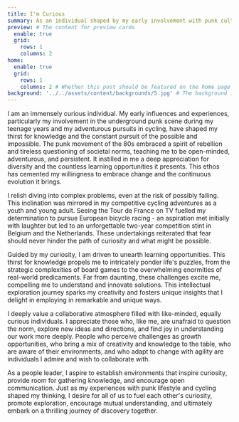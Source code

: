 ```yaml
---
title: I'm Curious
summary: As an individual shaped by my early involvement with punk culture and adventurous pursuits in cycling, I am immensely curious, constantly seeking to understand life's complex puzzles while respecting and appreciating diversity. I value collaboration with like-minded individuals, and as a leader, I strive to foster environments that celebrate curiosity, knowledge, and the thrill of discovery.
preview: # The content for preview cards
  enable: true
  grid:
    rows: 1
    columns: 2
home:
  enable: true
  grid:
    rows: 1
    columns: 2 # Whether this post should be featured on the home page
background: '../../assets/content/backgrounds/5.jpg' # The background image used for preview cards
---
```


I am an immensely curious individual. My early influences and experiences, particularly my involvement in the underground punk scene during my teenage years and my adventurous pursuits in cycling, have shaped my thirst for knowledge and the constant pursuit of the possible and impossible. The punk movement of the 80s embraced a spirit of rebellion and tireless questioning of societal norms, teaching me to be open-minded, adventurous, and persistent. It instilled in me a deep appreciation for diversity and the countless learning opportunities it presents. This ethos has cemented my willingness to embrace change and the continuous evolution it brings.

I relish diving into complex problems, even at the risk of possibly failing. This inclination was mirrored in my competitive cycling adventures as a youth and young adult. Seeing the Tour de France on TV fuelled my determination to pursue European bicycle racing - an aspiration met initially with laughter but led to an unforgettable two-year competition stint in Belgium and the Netherlands. These undertakings reiterated that fear should never hinder the path of curiosity and what might be possible.

Guided by my curiosity, I am driven to unearth learning opportunities. This thirst for knowledge propels me to intricately ponder life's puzzles, from the strategic complexities of board games to the overwhelming enormities of real-world predicaments. Far from daunting, these challenges excite me, compelling me to understand and innovate solutions. This intellectual exploration journey sparks my creativity and fosters unique insights that I delight in employing in remarkable and unique ways.

I deeply value a collaborative atmosphere filled with like-minded, equally curious individuals. I appreciate those who, like me, are unafraid to question the norm, explore new ideas and directions, and find joy in understanding our work more deeply. People who perceive challenges as growth opportunities, who bring a mix of creativity and knowledge to the table, who are aware of their environments, and who adapt to change with agility are individuals I admire and wish to collaborate with.

As a people leader, I aspire to establish environments that inspire curiosity, provide room for gathering knowledge, and encourage open communication. Just as my experiences with punk lifestyle and cycling shaped my thinking, I desire for all of us to fuel each other's curiosity, promote exploration, encourage mutual understanding, and ultimately embark on a thrilling journey of discovery together.
